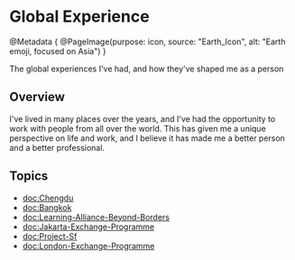 # Global Experience

@Metadata {
    @PageImage(purpose: icon, source: "Earth_Icon", alt: "Earth emoji, focused on Asia")
}

The global experiences I've had, and how they've shaped me as a person

## Overview

I've lived in many places over the years, and I've had the opportunity to work with people from all over the world. This has given me a unique perspective on life and work, and I believe it has made me a better person and a better professional.

## Topics
- <doc:Chengdu>
- <doc:Bangkok>
- <doc:Learning-Alliance-Beyond-Borders>
- <doc:Jakarta-Exchange-Programme>
- <doc:Project-Sf>
- <doc:London-Exchange-Programme>
